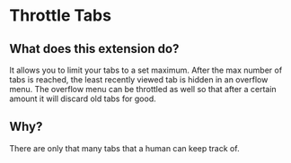 # Throttle Tabs

## What does this extension do?

It allows you to limit your tabs to a set maximum. After the max number of tabs is reached, the least recently viewed tab is hidden in an overflow menu. The overflow menu can be throttled as well so that after a certain amount it will discard old tabs for good.

## Why?

There are only that many tabs that a human can keep track of.